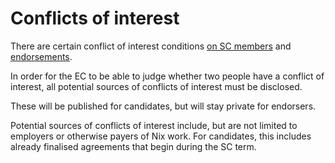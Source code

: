 # Conflicts of interest

There are certain conflict of interest conditions [on SC members](https://github.com/NixOS/nix-constitutional-assembly/blob/main/constitution.md#conflict-of-interest-coi-balance)
and [endorsements](https://github.com/NixOS/nix-constitutional-assembly/blob/main/constitution.md#candidates).

In order for the EC to be able to judge whether two people have a conflict of interest, all potential sources of conflicts of interest must be disclosed.

These will be published for candidates, but will stay private for endorsers.

Potential sources of conflicts of interest include, but are not limited to employers or otherwise payers of Nix work. For candidates, this includes already finalised agreements that begin during the SC term.
